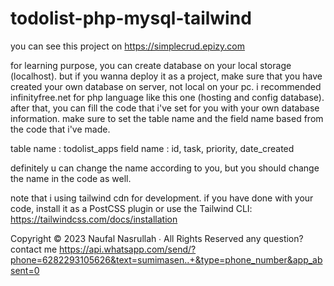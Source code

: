 # todolist-php-mysql-tailwind
you can see this project on https://simplecrud.epizy.com

for learning purpose, you can create database on your local storage (localhost). but if you wanna deploy it as a project, make sure that you have created your own database on server, not local on your pc.
i recommended infinityfree.net for php language like this one (hosting and config database).
after that, you can fill the code that i've set for you with your own database information.
make sure to set the table name and the field name based from the code that i've made.

table name : todolist_apps
field name : id, task, priority, date_created

definitely u can change the name according to you, but you should change the name in the code as well.

note that i using tailwind cdn for development. if you have done with your code, install it as a PostCSS plugin or use the Tailwind CLI: https://tailwindcss.com/docs/installation




Copyright © 2023 Naufal Nasrullah ∙ All Rights Reserved
any question? contact me https://api.whatsapp.com/send/?phone=6282293105626&text=sumimasen..+&type=phone_number&app_absent=0

